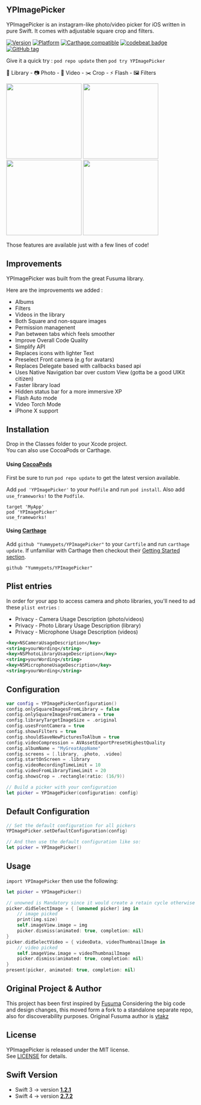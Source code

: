 ## YPImagePicker

YPImagePicker is an instagram-like photo/video picker for iOS written in pure Swift.
It comes with adjustable square crop and filters.

[![Version](https://img.shields.io/cocoapods/v/YPImagePicker.svg?style=flat)](http://cocoapods.org/pods/YPImagePicker)
[![Platform](https://img.shields.io/cocoapods/p/YPImagePicker.svg?style=flat)](http://cocoapods.org/pods/YPImagePicker)
[![Carthage compatible](https://img.shields.io/badge/Carthage-compatible-4BC51D.svg?style=flat)](https://github.com/Carthage/Carthage)
[![codebeat badge](https://codebeat.co/badges/9710a89d-b1e2-4e55-a4a2-3ae1f98f4c53)](https://codebeat.co/projects/github-com-yummypets-ypimagepicker-master)
[![GitHub tag](https://img.shields.io/github/release/Yummypets/YPImagePicker.svg)]()

Give it a quick try :
`pod repo update` then `pod try YPImagePicker`

🌅 Library - 📷 Photo - 🎥 Video - ✂️ Crop - ⚡️ Flash - 🖼 Filters

<img src="https://raw.githubusercontent.com/Yummypets/YPImagePicker/master/Images/library.PNG" width="200px" > <img src="https://raw.githubusercontent.com/Yummypets/YPImagePicker/master/Images/photo.PNG" width="200px" > <img src="https://raw.githubusercontent.com/Yummypets/YPImagePicker/master/Images/video.PNG" width="200px" > <img src="https://raw.githubusercontent.com/Yummypets/YPImagePicker/master/Images/filters.PNG" width="200px" >

Those features are available just with a few lines of code!

## Improvements
YPImagePicker was built from the great Fusuma library.

Here are the improvements we added :

- Albums
- Filters
- Videos in the library
- Both Square and non-square images
- Permission managenent
- Pan between tabs which feels smoother
- Improve Overall Code Quality
- Simplify API
- Replaces icons with lighter Text
- Preselect Front camera (e.g for avatars)
- Replaces Delegate based with callbacks based api
- Uses Native Navigation bar over custom View (gotta be a good UIKit citizen)
- Faster library load
- Hidden status bar for a more immersive XP
- Flash Auto mode
- Video Torch Mode
- iPhone X support

## Installation

Drop in the Classes folder to your Xcode project.  
You can also use CocoaPods or Carthage.

#### Using [CocoaPods](http://cocoapods.org/)

First be sure to run `pod repo update` to get the latest version available.

Add `pod 'YPImagePicker'` to your `Podfile` and run `pod install`. Also add `use_frameworks!` to the `Podfile`.

```
target 'MyApp'
pod 'YPImagePicker'
use_frameworks!
```

#### Using [Carthage](https://github.com/Carthage/Carthage)

Add `github "Yummypets/YPImagePicker"` to your `Cartfile` and run `carthage update`. If unfamiliar with Carthage then checkout their [Getting Started section](https://github.com/Carthage/Carthage#getting-started).

```
github "Yummypets/YPImagePicker"
```

## Plist entries

In order for your app to access camera and photo libraries,
you'll need to ad these `plist entries` :

- Privacy - Camera Usage Description (photo/videos)
- Privacy - Photo Library Usage Description (library)
- Privacy - Microphone Usage Description (videos)

```xml
<key>NSCameraUsageDescription</key>
<string>yourWording</string>
<key>NSPhotoLibraryUsageDescription</key>
<string>yourWording</string>
<key>NSMicrophoneUsageDescription</key>
<string>yourWording</string>
```

## Configuration

```swift
var config = YPImagePickerConfiguration()
config.onlySquareImagesFromLibrary = false
config.onlySquareImagesFromCamera = true
config.libraryTargetImageSize = .original
config.usesFrontCamera = true
config.showsFilters = true
config.shouldSaveNewPicturesToAlbum = true
config.videoCompression = AVAssetExportPresetHighestQuality
config.albumName = "MyGreatAppName"
config.screens = [.library, .photo, .video]
config.startOnScreen = .library
config.videoRecordingTimeLimit = 10
config.videoFromLibraryTimeLimit = 20
config.showsCrop = .rectangle(ratio: (16/9))

// Build a picker with your configuration
let picker = YPImagePicker(configuration: config)
```

## Default Configuration

```swift
// Set the default configuration for all pickers
YPImagePicker.setDefaultConfiguration(config)

// And then use the default configuration like so:
let picker = YPImagePicker()
```

## Usage

`import YPImagePicker` then use the following:

```swift
let picker = YPImagePicker()

// unowned is Mandatory since it would create a retain cycle otherwise :)
picker.didSelectImage = { [unowned picker] img in
    // image picked
    print(img.size)
    self.imageView.image = img
    picker.dismiss(animated: true, completion: nil)
}
picker.didSelectVideo = { videoData, videoThumbnailImage in
    // video picked
    self.imageView.image = videoThumbnailImage
    picker.dismiss(animated: true, completion: nil)
}
present(picker, animated: true, completion: nil)
```


## Original Project & Author

This project has been first inspired by [Fusuma](https://github.com/ytakzk/Fusuma)
Considering the big code and design changes, this moved form a fork to a standalone separate repo, also for discoverability purposes.
Original Fusuma author is [ytakz](http://ytakzk.me)

## License
YPImagePicker is released under the MIT license.  
See [LICENSE](LICENSE) for details.

## Swift Version

- Swift 3 -> version [**1.2.1**](https://github.com/Yummypets/YPImagePicker/releases/tag/1.2.1)
- Swift 4 -> version [**2.7.2**](https://github.com/Yummypets/YPImagePicker/releases/tag/2.7.2)

